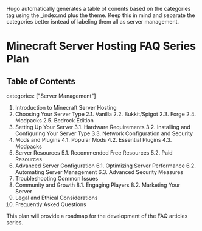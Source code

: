 Hugo automatically generates a table of conents based on the categories tag using the _index.md plus the theme. Keep this in mind and separate the categories better isntead of labeling them all as server management. 

# Minecraft Server Hosting FAQ Series Plan

## Table of Contents
categories: ["Server Management"]

1. Introduction to Minecraft Server Hosting
2. Choosing Your Server Type
  2.1. Vanilla
  2.2. Bukkit/Spigot
  2.3. Forge
  2.4. Modpacks
  2.5. Bedrock Edition
3. Setting Up Your Server
  3.1. Hardware Requirements
  3.2. Installing and Configuring Your Server Type
  3.3. Network Configuration and Security
4. Mods and Plugins
  4.1. Popular Mods
  4.2. Essential Plugins
  4.3. Modpacks
5. Server Resources
  5.1. Recommended Free Resources
  5.2. Paid Resources
6. Advanced Server Configuration
  6.1. Optimizing Server Performance
  6.2. Automating Server Management
  6.3. Advanced Security Measures
7. Troubleshooting Common Issues
8. Community and Growth
  8.1. Engaging Players
  8.2. Marketing Your Server
9. Legal and Ethical Considerations
10. Frequently Asked Questions

This plan will provide a roadmap for the development of the FAQ articles series.